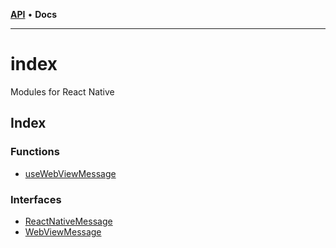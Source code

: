 [**API**](../API.md) • **Docs**

***

# index

Modules for React Native

## Index

### Functions

- [useWebViewMessage](functions/useWebViewMessage.md)

### Interfaces

- [ReactNativeMessage](interfaces/ReactNativeMessage.md)
- [WebViewMessage](interfaces/WebViewMessage.md)
